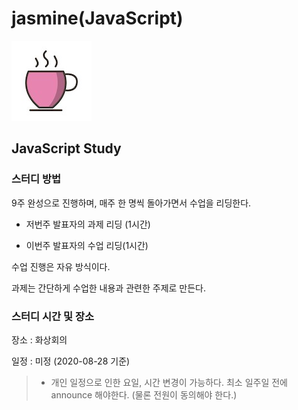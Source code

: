 # jasmine(JavaScript)

![jasmine](doc/img/jasmine-tea.jpg)

## JavaScript Study

### 스터디 방법

9주 완성으로 진행하며, 매주 한 명씩 돌아가면서 수업을 리딩한다.

- 저번주 발표자의 과제 리딩 (1시간)

- 이번주 발표자의 수업 리딩(1시간)

수업 진행은 자유 방식이다.

과제는 간단하게 수업한 내용과 관련한 주제로 만든다.

### 스터디 시간 및 장소

장소 :  화상회의

일정 : 미정 (2020-08-28 기준)

> * 개인 일정으로 인한 요일, 시간 변경이 가능하다. 최소 일주일 전에 announce 해야한다. (물론 전원이 동의해야 한다.)